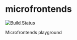 # microfrontends

[![Build Status](https://travis-ci.com/ferranvila/microfrontends.svg?branch=master)](https://travis-ci.com/ferranvila/microfrontends)

Microfrontends playground
